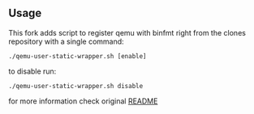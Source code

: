 ## Usage
This fork adds script to register qemu with binfmt right from the clones repository with a single command:
```
./qemu-user-static-wrapper.sh [enable]
```
to disable run:
```
./qemu-user-static-wrapper.sh disable
```

for more information check original [README](./README.md)